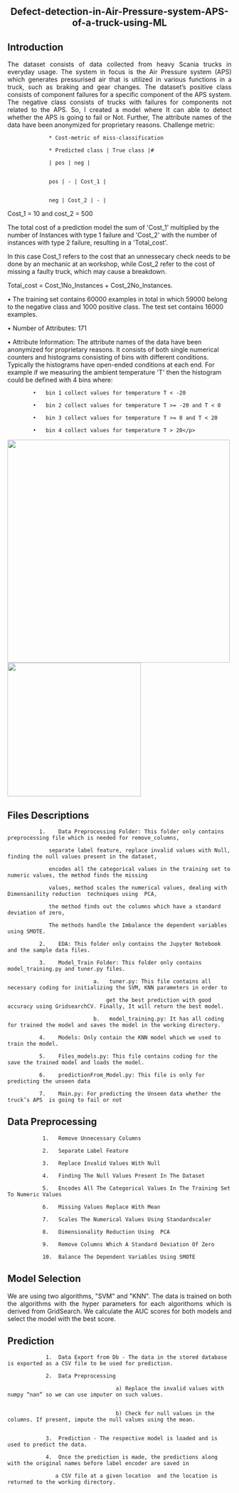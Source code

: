 <h2 align="center"> Defect-detection-in-Air-Pressure-system-APS-of-a-truck-using-ML</h2>

<h2 align="left">Introduction</h2>

<p style= 'text-align: justify;'> The dataset consists of data collected from heavy Scania trucks in everyday usage. The system in focus is the Air Pressure system (APS) which generates  pressurised air that is utilized in various functions in a truck, such as braking and gear changes. The dataset’s positive class consists of component failures for a 
specific component of the APS system. The negative class consists of trucks with failures for components not related to the APS. So, I created a model where It can able 
to detect whether the APS is going to fail or Not. Further, The attribute names of the data have been anonymized for proprietary reasons.
Challenge metric:
 
                 * Cost-metric of miss-classification
 
                 * Predicted class | True class |#
 
                 | pos | neg |
 
 
                 pos | - | Cost_1 |
 
 
                 neg | Cost_2 | - |

 
 
 
Cost_1 = 10 and cost_2 = 500
 
The total cost of a prediction model the sum of 'Cost_1' multiplied by the number of Instances with type 1 failure and 'Cost_2' with the number of instances with type 2 failure, resulting in a 'Total_cost'.
 
 
In this case Cost_1 refers to the cost that an unnessecary check needs to be done by an mechanic at an workshop, while Cost_2 refer to the cost of missing a faulty truck, which may cause a breakdown.
 
Total_cost = Cost_1No_Instances + Cost_2No_Instances.
 
•	The training set contains 60000 examples in total in which 59000 belong to the negative class and 1000 positive class. The test set contains 16000 examples.
 
•	Number of Attributes: 171
 
•	Attribute Information: The attribute names of the data have been anonymized for proprietary reasons. It consists of both single numerical counters and histograms consisting of bins with different conditions. Typically the histograms have open-ended conditions at each end. For example if we measuring the ambient temperature 'T' then the histogram could be defined with 4 bins where:
 
            •	bin 1 collect values for temperature T < -20
                                                          
            •	bin 2 collect values for temperature T >= -20 and T < 0
                                                                     
            •	bin 3 collect values for temperature T >= 0 and T < 20
                                                                    
            •	bin 4 collect values for temperature T > 20</p>
  
<p align="left">
  <img width="500" src="https://user-images.githubusercontent.com/74568334/129486706-6ef0fa0b-721c-427f-81f5-a57494c30dcc.jpeg">
  <img width="300" src="https://user-images.githubusercontent.com/74568334/129486713-9612c049-b39a-4264-812c-df2cba00e2db.jpeg">
  
</p> 

<h2 align="left">Files Descriptions</h2>
 
 <p style= 'text-align: justify;'> 
  
              1.	Data Preprocessing Folder: This folder only contains preprocessing file which is needed for remove_columns, 
  
                 separate label feature, replace invalid values with Null, finding the null values present in the dataset, 
  
                 encodes all the categorical values in the training set to numeric values, the method finds the missing  
  
                 values, method scales the numerical values, dealing with Dimensanility reduction  techniques using  PCA, 
   
                 the method finds out the columns which have a standard deviation of zero, 
  
                 The methods handle the Imbalance the dependent variables using SMOTE.
  
              2.	EDA: This folder only contains the Jupyter Notebook and the sample data files. 
  
              3.	Model_Train Folder: This folder only contains model_training.py and tuner.py files.
  
                               a.	tuner.py: This file contains all necessary coding for initializing the SVM, KNN parameters in order to 
               
                                   get the best prediction with good accuracy using GridsearchCV. Finally, It will return the best model. 
            
                               b.	model_training.py: It has all coding for trained the model and saves the model in the working directory. 
  
              4.	Models: Only contain the KNN model which we used to train the model.
  
              5.	Files_models.py: This file contains coding for the save the trained model and loads the model.
  
              6.	predictionFrom_Model.py: This file is only for predicting the unseen data
  
              7.	Main.py: For predicting the Unseen data whether the truck’s APS  is going to fail or not
  
</p>
 
<h2 align="left">Data Preprocessing</h2>
 
 
 
<p style= 'text-align: justify;'> 

               1.	Remove Unnecessary Columns

               2.	Separate Label Feature

               3.	Replace Invalid Values With Null

               4.	Finding The Null Values Present In The Dataset

               5.	Encodes All The Categorical Values In The Training Set To Numeric Values

               6.	Missing Values Replace With Mean

               7.	Scales The Numerical Values Using Standardscaler

               8.	Dimensionality Reduction Using  PCA

               9.	Remove Columns Which A Standard Deviation Of Zero

               10.	Balance The Dependent Variables Using SMOTE 
</p>

 
<h2 align="left"> Model Selection </h2>
 
<p style= 'text-align: justify;'>  We are using two algorithms, "SVM" and "KNN". The data is trained on both the 
algorithms with the hyper parameters for each algorithoms which is derived from GridSearch. We calculate the AUC scores for both 
models and select the model with the best score.</p>
 
<h2 align="left">  Prediction </h2>
 
<p style= 'text-align: justify;'> 
 
                1.	Data Export from Db - The data in the stored database is exported as a CSV file to be used for prediction. 

                2.	Data Preprocessing 

                                      a) Replace the invalid values with numpy “nan” so we can use imputer on such values. 


                                      b) Check for null values in the columns. If present, impute the null values using the mean.


                3.	Prediction - The respective model is loaded and is used to predict the data. 

                4.	Once the prediction is made, the predictions along with the original names before label encoder are saved in 

                   a CSV file at a given location  and the location is returned to the working directory.
 </p>
 
 
 

















